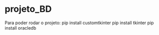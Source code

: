 # projeto_BD

Para poder rodar o projeto:
pip install customtkinter
pip install tkinter
pip install oracledb